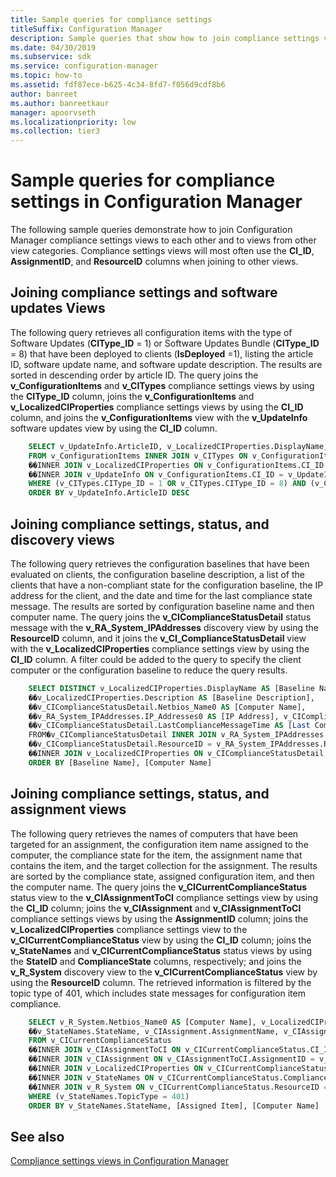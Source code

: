 ```yaml
---
title: Sample queries for compliance settings
titleSuffix: Configuration Manager
description: Sample queries that show how to join compliance settings views to each other and to views from other view categories.
ms.date: 04/30/2019
ms.subservice: sdk
ms.service: configuration-manager
ms.topic: how-to
ms.assetid: fdf87ece-b625-4c34-8fd7-f056d9cdf8b6
author: banreet
ms.author: banreetkaur
manager: apoorvseth
ms.localizationpriority: low
ms.collection: tier3
---
```


# Sample queries for compliance settings in Configuration Manager

The following sample queries demonstrate how to join Configuration Manager compliance settings views to each other and to views from other view categories. Compliance settings views will most often use the **CI_ID**, **AssignmentID**, and **ResourceID** columns when joining to other views.

## Joining compliance settings and software updates Views

The following query retrieves all configuration items with the type of Software Updates (**CIType_ID** = 1) or Software Updates Bundle (**CIType_ID** = 8) that have been deployed to clients (**IsDeployed** =1), listing the article ID, software update name, and software update description. The results are sorted in descending order by article ID. The query joins the **v_ConfigurationItems** and **v_CITypes** compliance settings views by using the **CIType_ID** column, joins the **v_ConfigurationItems** and **v_LocalizedCIProperties** compliance settings views by using the **CI_ID** column, and joins the **v_ConfigurationItems** view with the **v_UpdateInfo** software updates view by using the **CI_ID** column.

```sql
    SELECT v_UpdateInfo.ArticleID, v_LocalizedCIProperties.DisplayName, v_LocalizedCIProperties.Description 
    FROM v_ConfigurationItems INNER JOIN v_CITypes ON v_ConfigurationItems.CIType_ID = v_CITypes.CIType_ID 
    ��INNER JOIN v_LocalizedCIProperties ON v_ConfigurationItems.CI_ID = v_LocalizedCIProperties.CI_ID 
    ��INNER JOIN v_UpdateInfo ON v_ConfigurationItems.CI_ID = v_UpdateInfo.CI_ID 
    WHERE (v_CITypes.CIType_ID = 1 OR v_CITypes.CIType_ID = 8) AND (v_ConfigurationItems.IsDeployed = 1) 
    ORDER BY v_UpdateInfo.ArticleID DESC 
```

## Joining compliance settings, status, and discovery views

The following query retrieves the configuration baselines that have been evaluated on clients, the configuration baseline description, a list of the clients that have a non-compliant state for the configuration baseline, the IP address for the client, and the date and time for the last compliance state message. The results are sorted by configuration baseline name and then computer name. The query joins the **v_CIComplianceStatusDetail** status message with the **v_RA_System_IPAddresses** discovery view by using the **ResourceID** column, and it joins the **v_CI_ComplianceStatusDetail** view with the **v_LocalizedCIProperties** compliance settings view by using the **CI_ID** column. A filter could be added to the query to specify the client computer or the configuration baseline to reduce the query results.

```sql
    SELECT DISTINCT v_LocalizedCIProperties.DisplayName AS [Baseline Name], 
    ��v_LocalizedCIProperties.Description AS [Baseline Description], 
    ��v_CIComplianceStatusDetail.Netbios_Name0 AS [Computer Name], 
    ��v_RA_System_IPAddresses.IP_Addresses0 AS [IP Address], v_CIComplianceStatusDetail.RuleSeverity, 
    ��v_CIComplianceStatusDetail.LastComplianceMessageTime AS [Last Compliance Message] 
    FROM�v_CIComplianceStatusDetail INNER JOIN v_RA_System_IPAddresses ON 
    ��v_CIComplianceStatusDetail.ResourceID = v_RA_System_IPAddresses.ResourceID 
    ��INNER JOIN v_LocalizedCIProperties ON v_CIComplianceStatusDetail.CI_ID = v_LocalizedCIProperties.CI_ID 
    ORDER BY [Baseline Name], [Computer Name] 
```

## Joining compliance settings, status, and assignment views

The following query retrieves the names of computers that have been targeted for an assignment, the configuration item name assigned to the computer, the compliance state for the item, the assignment name that contains the item, and the target collection for the assignment. The results are sorted by the compliance state, assigned configuration item, and then the computer name. The query joins the **v_CICurrentComplianceStatus** status view to the **v_CIAssignmentToCI** compliance settings view by using the **CI_ID** column; joins the **v_CIAssignment** and **v_CIAssignmentToCI** compliance settings views by using the **AssignmentID** column; joins the **v_LocalizedCIProperties** compliance settings view to the **v_CICurrentComplianceStatus** view by using the **CI_ID** column; joins the **v_StateNames** and **v_CICurrentComplianceStatus** status views by using the **StateID** and **ComplianceState** columns, respectively; and joins the **v_R_System** discovery view to the **v_CICurrentComplianceStatus** view by using the **ResourceID** column. The retrieved information is filtered by the topic type of 401, which includes state messages for configuration item compliance.

```sql
    SELECT v_R_System.Netbios_Name0 AS [Computer Name], v_LocalizedCIProperties.DisplayName AS [Assigned Item], 
    ��v_StateNames.StateName, v_CIAssignment.AssignmentName, v_CIAssignment.CollectionID 
    FROM v_CICurrentComplianceStatus 
    ��INNER JOIN v_CIAssignmentToCI ON v_CICurrentComplianceStatus.CI_ID = v_CIAssignmentToCI.CI_ID 
    ��INNER JOIN v_CIAssignment ON v_CIAssignmentToCI.AssignmentID = v_CIAssignment.AssignmentID 
    ��INNER JOIN v_LocalizedCIProperties ON v_CICurrentComplianceStatus.CI_ID = v_LocalizedCIProperties.CI_ID 
    ��INNER JOIN v_StateNames ON v_CICurrentComplianceStatus.ComplianceState = v_StateNames.StateID 
    ��INNER JOIN v_R_System ON v_CICurrentComplianceStatus.ResourceID = v_R_System.ResourceID 
    WHERE (v_StateNames.TopicType = 401) 
    ORDER BY v_StateNames.StateName, [Assigned Item], [Computer Name] 
```

## See also

[Compliance settings views in Configuration Manager](compliance-settings-views-configuration-manager.md)
